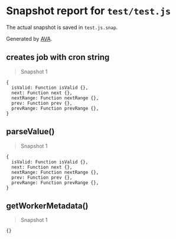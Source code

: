 # Snapshot report for `test/test.js`

The actual snapshot is saved in `test.js.snap`.

Generated by [AVA](https://avajs.dev).

## creates job with cron string

> Snapshot 1

    {
      isValid: Function isValid {},
      next: Function next {},
      nextRange: Function nextRange {},
      prev: Function prev {},
      prevRange: Function prevRange {},
    }

## parseValue()

> Snapshot 1

    {
      isValid: Function isValid {},
      next: Function next {},
      nextRange: Function nextRange {},
      prev: Function prev {},
      prevRange: Function prevRange {},
    }

## getWorkerMetadata()

> Snapshot 1

    {}
